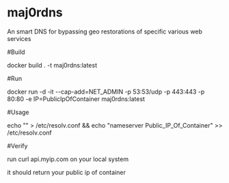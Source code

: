 # maj0rdns
An smart DNS for bypassing geo restorations of specific various web services 


#Build

docker build . -t maj0rdns:latest


#Run

docker run -d -it --cap-add=NET_ADMIN -p 53:53/udp -p 443:443 -p 80:80 -e IP=PublicIpOfContainer maj0rdns:latest


#Usage

echo "" > /etc/resolv.conf && echo "nameserver Public_IP_Of_Container" >> /etc/resolv.conf


#Verify 

run curl api.myip.com on your local system

it should return your public ip of container 
